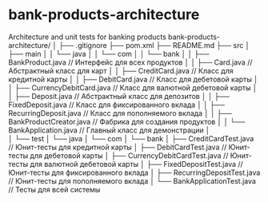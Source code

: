 # bank-products-architecture
Architecture and unit tests for banking products
bank-products-architecture/
│
├── .gitignore
├── pom.xml
├── README.md
├── src
│   ├── main
│   │   └── java
│   │       └── com
│   │           └── bank
│   │               ├── BankProduct.java       // Интерфейс для всех продуктов
│   │               ├── Card.java              // Абстрактный класс для карт
│   │               ├── CreditCard.java        // Класс для кредитной карты
│   │               ├── DebitCard.java         // Класс для дебетовой карты
│   │               ├── CurrencyDebitCard.java // Класс для валютной дебетовой карты
│   │               ├── Deposit.java           // Абстрактный класс для депозитов
│   │               ├── FixedDeposit.java      // Класс для фиксированного вклада
│   │               ├── RecurringDeposit.java  // Класс для пополняемого вклада
│   │               ├── BankProductCreator.java // Фабрика для создания продуктов
│   │               └── BankApplication.java   // Главный класс для демонстрации
│   
│   └── test
│       └── java
│           └── com
│               └── bank
│                   ├── CreditCardTest.java    // Юнит-тесты для кредитной карты
│                   ├── DebitCardTest.java     // Юнит-тесты для дебетовой карты
│                   ├── CurrencyDebitCardTest.java // Юнит-тесты для валютной дебетовой карты
│                   ├── FixedDepositTest.java  // Юнит-тесты для фиксированного вклада
│                   ├── RecurringDepositTest.java // Юнит-тесты для пополняемого вклада
│                   └── BankApplicationTest.java // Тесты для всей системы
